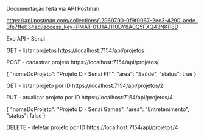 Documentação feita via API Postman 

https://api.postman.com/collections/12969790-0f9f9067-2ec3-4290-aede-3fe7ffe034ad?access_key=PMAT-01J1AJ110DY8A0Q5FXQ43NKP8D

Exo API - Senai

GET - listar projetos
https://localhost:7154/api/projetos


POST - cadastrar projeto
https://localhost:7154/api/projetos/

{
"nomeDoProjeto": "Projeto D - Senai FIT",
"area": "Saúde",
"status": true
}

GET - listar projeto por ID
https://localhost:7154/api/projetos/2


PUT - atualizar projeto por ID
https://localhost:7154/api/projetos/4

{
"nomeDoProjeto": "Projeto D - Senai Games",
"area": "Entretenimento",
"status": false
}

DELETE - deletar projeto por ID
https://localhost:7154/api/projetos/4